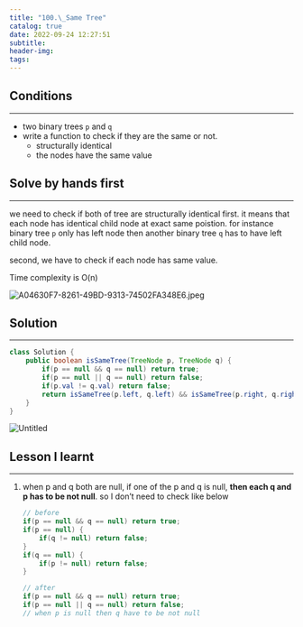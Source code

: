 ```yaml
---
title: "100.\_Same Tree"
catalog: true
date: 2022-09-24 12:27:51
subtitle:
header-img:
tags:
---
```

## Conditions

---

- two binary trees `p` and `q`
- write a function to check if they are the same or not.
    - structurally identical
    - the nodes have the same value

## Solve by hands first

---

we need to check if both of tree are structurally identical first. it means that each node has identical child node at exact same poistion. for instance binary tree `p` only has left node then another binary tree `q` has to have left child node. 

second, we have to check if each node has same value. 

Time complexity is O(n)

![A04630F7-8261-49BD-9313-74502FA348E6.jpeg](https://s3-us-west-2.amazonaws.com/secure.notion-static.com/7e49aa33-bdf2-41ad-b362-67de9f5f321e/A04630F7-8261-49BD-9313-74502FA348E6.jpeg)

## Solution

---

```java
class Solution {
    public boolean isSameTree(TreeNode p, TreeNode q) {
        if(p == null && q == null) return true;
        if(p == null || q == null) return false;
        if(p.val != q.val) return false;
        return isSameTree(p.left, q.left) && isSameTree(p.right, q.right);
    } 
}
```

![Untitled](https://s3-us-west-2.amazonaws.com/secure.notion-static.com/5dc130f0-51d5-42e1-92b8-673b4ee15eec/Untitled.png)

## Lesson I learnt

---

1. when p and q both are null, if one of the p and q is null, **then each q and p has to be not null**. so I don’t need to check like below
    
    ```java
    // before
    if(p == null && q == null) return true;
    if(p == null) {
    	if(q != null) return false;
    }
    if(q == null) {
    	if(p != null) return false;
    }
    ```
    
    ```java
    // after
    if(p == null && q == null) return true;
    if(p == null || q == null) return false; 
    // when p is null then q have to be not null
    ```
